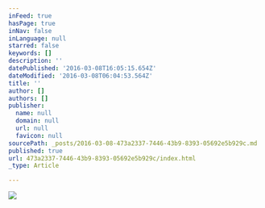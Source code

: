 ```yaml
---
inFeed: true
hasPage: true
inNav: false
inLanguage: null
starred: false
keywords: []
description: ''
datePublished: '2016-03-08T16:05:15.654Z'
dateModified: '2016-03-08T06:04:53.564Z'
title: ''
author: []
authors: []
publisher:
  name: null
  domain: null
  url: null
  favicon: null
sourcePath: _posts/2016-03-08-473a2337-7446-43b9-8393-05692e5b929c.md
published: true
url: 473a2337-7446-43b9-8393-05692e5b929c/index.html
_type: Article

---
```

![](https://the-grid-user-content.s3-us-west-2.amazonaws.com/71a8bc32-9b37-4a90-be0c-8fa98276d6fe.jpg)